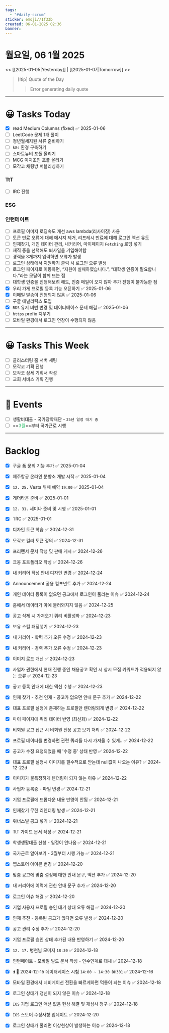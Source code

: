 ```yaml
---
tags:
  - "#daily-scrum"
sticker: emoji//1f33b
created: 06-01-2025 02:36
banner:
---
```

# 월요일, 06 1월 2025
<< [[2025-01-05|Yesterday]] | [[2025-01-07|Tomorrow]] >>

> [!tip] Quote of the Day  
> > Error generating daily quote

---

#  😀 Tasks Today
- [x] read Medium Columns (fixed) ✅ 2025-01-06
- [ ] LeetCode 문제 1개 풀이
- [ ] 청년월세지원 서류 준비하기
- [ ] `k8s` 환경 구축하기
- [ ] 스마트뉴비 포폴 올리기
- [ ] MCG 이지조인 포폴 올리기
- [ ] 모각코 채팅방 퍼블리싱하기
### TtT
- [ ] IRC 진행

### ESG


### 인턴메이트
- [ ] 프로필 이미지 로딩속도 개선 aws lambda(리사이징) 사용
- [ ] 토큰 만료 오류에 대해 메시지 제거, 리프레시 만료에 대해 로그인 액션 유도
- [ ] 인재찾기, 개인 데이터 관리, 내커리어, 마이페이지 `Fetching` 로딩 넣기
- [ ] 재직 중을 선택해도 퇴사일을 기입해야함
- [ ] 경력을 3개까지 입력하면 오류가 발생
- [ ] 로그인 상태에서 지원하기 클릭 시 로그인 오류 발생
- [ ] 로그인 페이지로 이동하면, “지원이 실패하였습니다.”, “대학생 인증이 필요합니다.”라는 모달이 함께 뜨는 점
- [ ] 대학생 인증을 진행해보려 해도, 인증 메일이 오지 않아 추가 진행이 불가능한 점
- [x] 우리 가게 프로필 등록 기능 오픈하기 ✅ 2025-01-06
- [x] 이메일 발송이 진행되지 않음 ✅ 2025-01-06
- [ ] 구글 애널리틱스 도입
- [x] `RDS` 유저 비번 변경 및 데이터베이스 문제 해결 ✅ 2025-01-06
- [ ] `https` prefix 지우기
- [ ] 모바일 환경에서 로그인 연장이 수행되지 않음
---
#  😀 Tasks This Week
- [ ] 클러스터링 홈 서버 세팅
- [ ] 모각코 기획 진행
- [ ] 모각코 상세 기획서 작성
- [ ] 교회 서비스 기획 진행
---
# 🥳 Events 
- [ ] 생활비대출 - 국가장학재단 - `25년 일정 대기 중`
- [ ] ==<font color="#2DC26B">3월</font>==부터 국가근로 시행
---
# Backlog
- [x] 구글 폼 문의 기능 추가 ✅ 2025-01-04

- [x] 제주항공 온라인 분향소 개발 시작 ✅ 2025-01-04
- [x] `12. 25.`  Vesta 뷔페 예약 `19:00` ✅ 2025-01-04

- [x] 게더타운 준비 ✅ 2025-01-01
- [x] `12. 31.` 세미나 준비 및 시행 ✅ 2025-01-01
- [x] `IRC ✅ 2025-01-01

- [x] 디자인 토큰 학습 ✅ 2024-12-31
- [x] 모각코 컬러 토큰 정의 ✅ 2024-12-31

- [x] 프리랜서 문서 작성 및 판매 게시 ✅ 2024-12-26
- [x] 크몽 포트폴리오 작성 ✅ 2024-12-26
- [x] 내 커리어 작성 안내 디자인 변경 ✅ 2024-12-24
- [x] Announcement 공용 컴포넌트 추가 ✅ 2024-12-24
- [x] 개인 데이터 등록이 없으면 공고에서 로그인이 풀리는 이슈 ✅ 2024-12-24
- [x] 홈에서 데이터가 아예 불러와지지 않음 ✅ 2024-12-25

- [x] 공고 삭제 시 가져오기 쿼리 비활성화 ✅ 2024-12-23
- [x] 보유 스킬 패딩넣기 ✅ 2024-12-23
- [x] 내 커리어 - 학력 추가 오류 수정 ✅ 2024-12-23
- [x] 내 커리어 - 경력 추가 오류 수정 ✅ 2024-12-23
- [x] 이미지 로드 개선 ✅ 2024-12-23
- [x] 사업자 권한에서 현재 진행 중인 채용공고 확인 시 상시 모집 키워드가 적용되지 않는 오류 ✅ 2024-12-23
- [x] 공고 등록 안내에 대한 액션 수행 ✅ 2024-12-23

- [x] 인재 찾기 - 추천 인재 - 공고가 없으면 안내 문구 추가 ✅ 2024-12-22
- [x] 대표  프로필 설정에 존재하는 프로필만 렌더링되게 변경 ✅ 2024-12-22
- [x] 마이 페이지에 쿼리 데이터 반영 (최신화) ✅ 2024-12-22
- [x] 비회원 공고 접근 시 비회원 전용 공고 보기 처리 ✅ 2024-12-22
- [x] 프로필 데이터를 변경하면 관련 쿼리들 다시 가져올 수 있게.. ✅ 2024-12-22
- [x] 공고가 수정 요청되었을 때 '수정 중' 상태 반영 ✅ 2024-12-22
- [x] 대표 프로필 설정시 이미지를 필수적으로 받는데 null값이 나오는 이유? ✅ 2024-12-22d
- [x] 이미지가 불특정하게 렌더링이 되지 않는 이유 ✅ 2024-12-22

- [x] 사업자 등록증 - 파일 변경 ✅ 2024-12-21
- [x] 기업 프로필에 드롭다운 내용 반영이 안됨 ✅ 2024-12-21
- [x] 인재찾기 무한 리렌더링 발생 ✅ 2024-12-21
- [x] 위너스빌 공고 넣기 ✅ 2024-12-21
- [x] TtT 가이드 문서 작성 ✅ 2024-12-21
- [x] 학생생활대출 신청 - 일정이 안나옴 ✅ 2024-12-21
- [x] 국가근로 알아보기 - 3월부터 시행 가능 ✅ 2024-12-21

- [x] 앱스토어 아이콘 변경 ✅ 2024-12-20
- [x] 맞춤 공고에 맞춤 설정에 대한 안내 문구, 액션 추가 ✅ 2024-12-20
- [x] 내 커리어에 이력에 관한 안내 문구 추가 ✅ 2024-12-20
- [x] 로그인 이슈 해결 ✅ 2024-12-20
- [x] 기업 사용자 프로필 승인 대기 상태 오류 해결 ✅ 2024-12-20
- [x] 인재 추천 - 등록된 공고가 없다면 오류 발생 ✅ 2024-12-20
- [x] 공고 관리 수정 추가 ✅ 2024-12-20
- [x] 기업 프로필 승인 상태 추가된 내용 반영하기 ✅ 2024-12-20

- [x] `12. 17.` 병현님 모미지 `18:30` ✅ 2024-12-18
- [x] 인턴메이트 - 모바일 빌드 문서 작성 - 인수인계로 대체 ✅ 2024-12-18
- [x] ⏫  🛫 2024-12-15 데이터베이스 시험 `14:00 ~ 14:30 DH301` ✅ 2024-12-16
- [x] 모바일 환경에서 네비게이션 전환을 빠르게하면 먹통이 되는 이슈 ✅ 2024-12-18
- [x] 로그인 상태가 갱신이 되지 않은 이슈 ✅ 2024-12-18
- [x] `IOS` 기업 로그인 액션 없음 현상 해결 및 재심사 청구 ✅ 2024-12-18
- [x] `IOS` 스토어 수정사항 업데이트 ✅ 2024-12-20
- [x] 로그인 상태가 풀리면 이상현상이 발생하는 이슈 ✅ 2024-12-18
